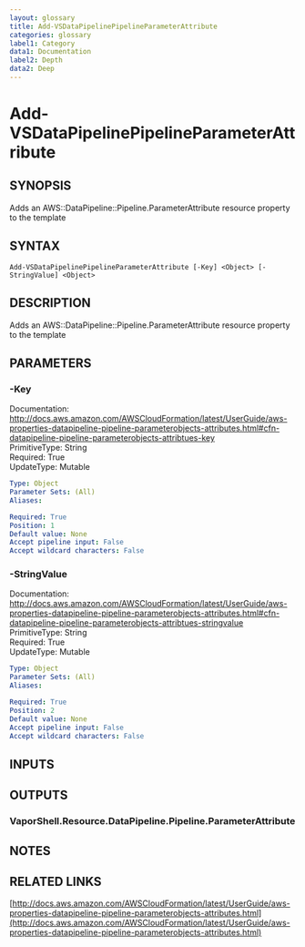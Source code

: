 ```yaml
---
layout: glossary
title: Add-VSDataPipelinePipelineParameterAttribute
categories: glossary
label1: Category
data1: Documentation
label2: Depth
data2: Deep
---
```


# Add-VSDataPipelinePipelineParameterAttribute

## SYNOPSIS
Adds an AWS::DataPipeline::Pipeline.ParameterAttribute resource property to the template

## SYNTAX

```
Add-VSDataPipelinePipelineParameterAttribute [-Key] <Object> [-StringValue] <Object>
```

## DESCRIPTION
Adds an AWS::DataPipeline::Pipeline.ParameterAttribute resource property to the template

## PARAMETERS

### -Key
Documentation: http://docs.aws.amazon.com/AWSCloudFormation/latest/UserGuide/aws-properties-datapipeline-pipeline-parameterobjects-attributes.html#cfn-datapipeline-pipeline-parameterobjects-attribtues-key    
PrimitiveType: String    
Required: True    
UpdateType: Mutable

```yaml
Type: Object
Parameter Sets: (All)
Aliases: 

Required: True
Position: 1
Default value: None
Accept pipeline input: False
Accept wildcard characters: False
```

### -StringValue
Documentation: http://docs.aws.amazon.com/AWSCloudFormation/latest/UserGuide/aws-properties-datapipeline-pipeline-parameterobjects-attributes.html#cfn-datapipeline-pipeline-parameterobjects-attribtues-stringvalue    
PrimitiveType: String    
Required: True    
UpdateType: Mutable

```yaml
Type: Object
Parameter Sets: (All)
Aliases: 

Required: True
Position: 2
Default value: None
Accept pipeline input: False
Accept wildcard characters: False
```

## INPUTS

## OUTPUTS

### VaporShell.Resource.DataPipeline.Pipeline.ParameterAttribute

## NOTES

## RELATED LINKS

[http://docs.aws.amazon.com/AWSCloudFormation/latest/UserGuide/aws-properties-datapipeline-pipeline-parameterobjects-attributes.html](http://docs.aws.amazon.com/AWSCloudFormation/latest/UserGuide/aws-properties-datapipeline-pipeline-parameterobjects-attributes.html)

